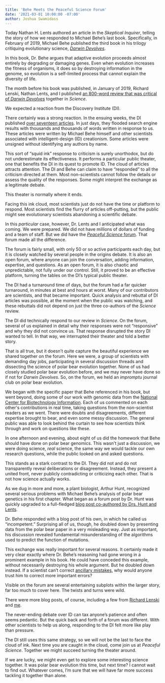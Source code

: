 ```yaml
---
title: 'Behe Meets the Peaceful Science Forum'
date: '2021-03-01 10:00:00 -07:00'
author: Joshua Swamidass
---
```

Today Nathan H. Lents authored an article in the *Skeptical Inquirer*, telling the story of how we responded to Michael Behe’s last book. Specifically, in February of 2019, Michael Behe published the third book in his trilogy critiquing evolutionary science, [*Darwin Devolves*](https://science.sciencemag.org/content/363/6427/590).

In this book, Dr. Behe argues that adaptive evolution proceeds almost entirely by degrading or damaging genes. Even when evolution increases the fitness of organisms, it does so by destroying information in the genome, so evolution is a self-limited process that cannot explain the diversity of life.
 
The month before his book was published, in January of 2019, Richard Lenski, Nathan Lents, and I published [an 800-word review that was critical of *Darwin Devolves*](https://science.sciencemag.org/content/363/6427/590) together in *Science*.  

We expected a reaction from the Discovery Institute (DI).

<!--more-->
 
There certainly was a strong reaction. In the ensuing weeks, the DI published [over seventeen articles](https://discourse.peacefulscience.org/t/darwin-devolves-the-end-of-evolution/4270). In just days, they flooded search engine results with thousands and thousands of words written in response to us. These articles were written by Michael Behe himself and other scientists associated with intelligent-design (ID) creationism. Some articles were unsigned without identifying any authors by name.
 
This sort of “squid ink” response to criticism is surely unorthodox, but do not underestimate its effectiveness. It performs a particular public theater, one that benefits the DI in its quest to promote ID. The cloud of articles attracts attention. The DI and Behe can claim to have “responded” to all the criticism directed at them. Most non-scientists cannot follow the details or assess the quality of the responses. Some might interpret the exchange as a legitimate debate.

This theater is normally where it ends.

Facing this ink cloud, most scientists just do not have the time or platform to respond. Most scientists find the flurry of articles off-putting, but the public might see evolutionary scientists abandoning a scientific debate.
 
In this *particular* case, however, Dr. Lents and I anticipated what was coming. We were prepared. We did not have millions of dollars of funding and a team of staff.  But we did have the [*Peaceful Science* forum](https://discourse.peacefulscience.org). That forum made all the difference.

The forum is fairly small, with only 50 or so active participants each day, but it is closely watched by several people in the origins debate. It is also an open forum, where anyone can join the conversation, adding information, expertise, and questions. As an open forum, it is also chaotic and unpredictable, not fully under our control. Still, it proved to be an effective platform, turning the tables on the DI’s typical public theater.

The DI had a turnaround time of days, but the forum had a far quicker turnaround, in minutes at best and hours at worst. Many of our contributors are scientists, and that became important. Quick analysis and rebuttal of DI articles was possible, at the moment when the public was watching, and these rebuttals did not depend on just the three co-authors of the *Science* review.

The DI did technically respond to our review in *Science*. On the forum, several of us explained in detail why their responses were not “responsive” and why they did not convince us. That response disrupted the story DI wanted to tell. In that way, we interrupted their theater and told a better story.

That is all true, but it doesn’t quite capture the beautiful experience we shared together on the forum. Here we were, a group of scientists with demanding day jobs, participating in several discussion threads and dissecting the science of polar bear evolution together. None of us had closely studied polar bear evolution before, and we may never have done so if not for *Darwin Devolves*. So, on the forum, we held an *impromptu* journal club on polar bear evolution. 

We began with the specific paper that Behe referenced in his book, but went beyond, doing some of our work with genomic data from the [National Center for Biotechnology Information](https://www.ncbi.nlm.nih.gov/). Each of us commented on each other's contributions in real time, taking questions from the non-scientist readers as we went. There were doubts and disagreements, different expertise brought to bear, and even some messy discussion. The general public was able to look behind the curtain to see how scientists think through and work on questions like these. 

In one afternoon and evening, about eight of us did the homework that Behe should have done on polar bear genomics. This wasn't just a discussion, we were doing science, *real* science, the same way we would tackle our own research questions, while the public looked on and asked questions. 

This stands as a stark contrast to the DI. They did not and do not transparently reveal deliberations or disagreement. Instead, they present a united front, never publicly contradicting or criticizing each other. That is not how science actually works.

As we dug in more and more, a plant biologist, Arthur Hunt, recognized several serious problems with Michael Behe’s analysis of polar bear genetics in his first chapter. What began as a forum post by Dr. Hunt was quickly upgraded to a full-fledged [blog post co-authored by Drs. Hunt and Lents](https://discourse.peacefulscience.org/t/lents-and-hunt-behe-and-the-polar-bears-fat/4473).  

Dr. Behe responded with a blog post of his own, in which he called us “incompetent.” Surprising all of us, though, he doubled down by presenting data from the polar bear paper in a very misleading way. Just as important, his discussion revealed fundamental misunderstanding of the algorithms used to predict the function of mutations. 

This exchange was really important for several reasons. It certainly made it very clear exactly where Dr. Behe’s reasoning had gone wrong in a prominent example in his book. He could have conceded this example, without necessarily destroying his whole argument. But he doubled down instead. If a scientist can’t correct [ancillary mistakes](https://discourse.peacefulscience.org/t/three-misrepresentations-on-darwin-devolves-back-cover/5237), why would anyone trust him to correct more important errors?

Visible on the forum are several entertaining subplots within the larger story, far too much to cover here. The twists and turns were wild. 

There were more blog posts, of course, including a few from [Richard Lenski](https://telliamedrevisited.wordpress.com/2019/02/22/on-damaged-genes-and-polar-bears/) and [me](https://peacefulscience.org/fair-hearing-behe/). 

The never-ending debate over ID can tax anyone’s patience and often seems pedantic. But the quick back and forth of a forum was different. With other scientists to help us along, responding to the DI felt more like play than pressure.

The DI still uses this same strategy, so we will not be the last to face the cloud of ink. Next time you are caught in the cloud, come join us at *Peaceful Science*. Together we might succeed turning the theater around.

If we are lucky, we might even get to explore some interesting science together. It was polar bear evolution this time, but next time? I cannot wait to find out.  Whatever comes, I’m sure that we will have far more success tackling it together than alone.




